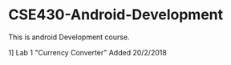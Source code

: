# CSE430-Android-Development

This is android Development course.


1] Lab 1 "Currency Converter" Added 20/2/2018 
